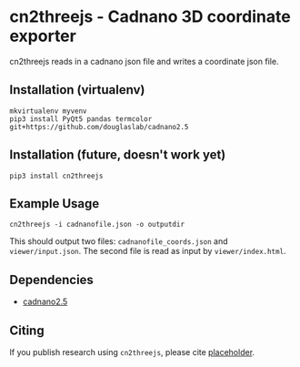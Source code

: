 # cn2threejs - Cadnano 3D coordinate exporter

cn2threejs reads in a cadnano json file and writes a coordinate json file.

## Installation (virtualenv)

```
mkvirtualenv myvenv
pip3 install PyQt5 pandas termcolor git+https://github.com/douglaslab/cadnano2.5
```

## Installation (future, doesn't work yet)

`pip3 install cn2threejs`

## Example Usage

`cn2threejs -i cadnanofile.json -o outputdir`

This should output two files: `cadnanofile_coords.json` and `viewer/input.json`.
The second file is read as input by `viewer/index.html`.

## Dependencies

- [cadnano2.5](https://github.com/douglaslab/cadnano2.5)

## Citing

If you publish research using `cn2threejs`, please cite [placeholder](#).
